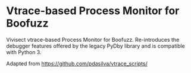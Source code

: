 # Vtrace-based Process Monitor for Boofuzz
Vivisect vtrace-based Process Monitor for Boofuzz. Re-introduces the debugger features offered by the legacy PyDby library and is compatible with Python 3.   

Adapted from https://github.com/pdasilva/vtrace_scripts/
